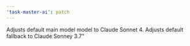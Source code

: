 ```yaml
---
'task-master-ai': patch
---
```


Adjusts default main model model to Claude Sonnet 4. Adjusts default fallback to Claude Sonney 3.7"
